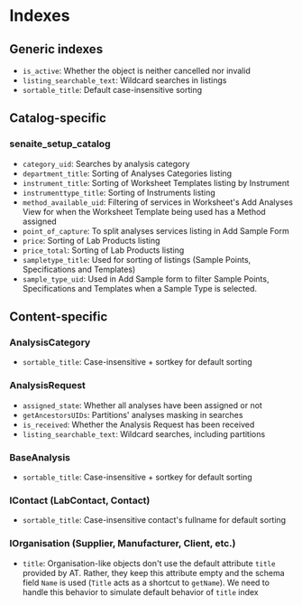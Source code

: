 # Indexes

## Generic indexes

- `is_active`: Whether the object is neither cancelled nor invalid
- `listing_searchable_text`: Wildcard searches in listings
- `sortable_title`: Default case-insensitive sorting

## Catalog-specific

### senaite_setup_catalog

- `category_uid`: Searches by analysis category
- `department_title`: Sorting of Analyses Categories listing
- `instrument_title`: Sorting of Worksheet Templates listing by Instrument
- `instrumenttype_title`: Sorting of Instruments listing
- `method_available_uid`: Filtering of services in Worksheet's Add Analyses
View for when the Worksheet Template being used has a Method assigned
- `point_of_capture`: To split analyses services listing in Add Sample Form
- `price`: Sorting of Lab Products listing
- `price_total`: Sorting of Lab Products listing
- `sampletype_title`: Used for sorting of listings (Sample Points,
Specifications and Templates)
- `sample_type_uid`: Used in Add Sample form to filter Sample Points,
Specifications and Templates when a Sample Type is selected.

## Content-specific

### AnalysisCategory

- `sortable_title`: Case-insensitive + sortkey for default sorting

### AnalysisRequest

- `assigned_state`: Whether all analyses have been assigned or not
- `getAncestorsUIDs`: Partitions' analyses masking in searches
- `is_received`: Whether the Analysis Request has been received
- `listing_searchable_text`: Wildcard searches, including partitions

### BaseAnalysis

- `sortable_title`: Case-insensitive + sortkey for default sorting

### IContact (LabContact, Contact)

- `sortable_title`: Case-insensitive contact's fullname for default sorting

### IOrganisation (Supplier, Manufacturer, Client, etc.)

- `title`: Organisation-like objects don't use the default attribute `title`
provided by AT. Rather, they keep this attribute empty and the schema field
`Name` is used (`Title` acts as a shortcut to `getName`). We need to handle this
behavior to simulate default behavior of `title` index
